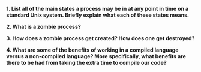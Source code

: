 **1. List all of the main states a process may be in at any point in time on a standard Unix system. Briefly explain what each of these states means.**

**2. What is a zombie process?**

**3. How does a zombie process get created? How does one get destroyed?**

**4. What are some of the benefits of working in a compiled language versus a non-compiled language? More specifically, what benefits are there to be had from taking the extra time to compile our code?**
